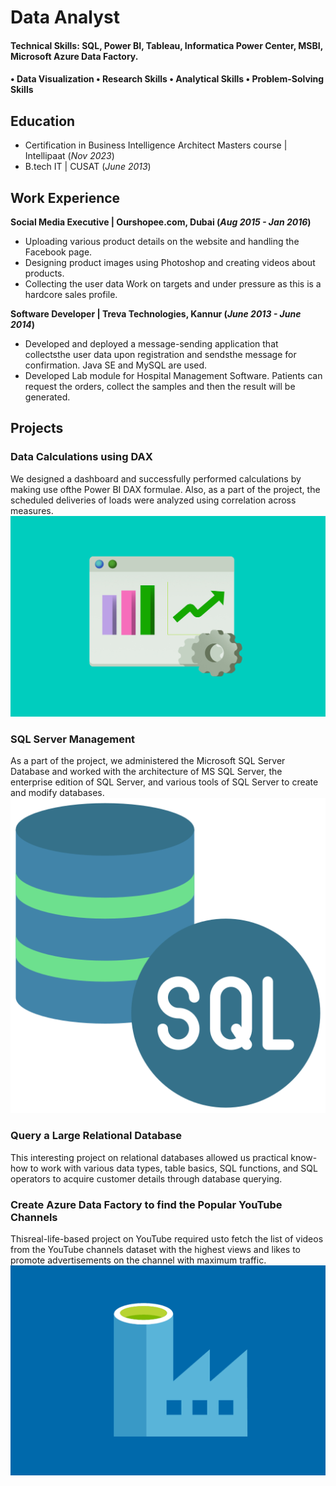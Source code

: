 
# Data Analyst

#### Technical Skills: SQL, Power BI, Tableau, Informatica Power Center, MSBI, Microsoft Azure Data Factory.
#### • Data Visualization • Research Skills • Analytical Skills • Problem-Solving Skills

## Education

- Certification in Business Intelligence Architect Masters course | Intellipaat (_Nov 2023_)						       		
- B.tech IT | CUSAT (_June 2013_)

## Work Experience
**Social Media Executive | Ourshopee.com, Dubai (_Aug 2015 - Jan 2016_)**
- Uploading various product details on the website and handling the Facebook page.
- Designing product images using Photoshop and creating videos about products.
- Collecting the user data Work on targets and under pressure as this is a hardcore sales profile.

**Software Developer | Treva Technologies, Kannur (_June 2013 - June 2014_)**
- Developed and deployed a message-sending application that collectsthe user data upon registration and sendsthe message for 
  confirmation. Java SE and MySQL are used.
- Developed Lab module for Hospital Management Software. Patients can request the orders, collect the samples and then the 
  result will be generated.


## Projects
### Data Calculations using DAX
We designed a dashboard and successfully performed calculations by making use ofthe Power BI DAX formulae. Also, as a part of the project, the scheduled deliveries of loads were analyzed using correlation across measures.
![dax](/assets/img/data-analytics.jpg)
### SQL Server Management
As a part of the project, we administered the Microsoft SQL Server Database and worked with the architecture of MS SQL Server, the enterprise edition of SQL Server, and various tools of SQL Server to create and modify databases.
![sql](/assets/img/sql_icon.png)
### Query a Large Relational Database
This interesting project on relational databases allowed us practical know-how to work with various data types, table basics, SQL functions, and SQL operators to acquire customer details through database querying.
### Create Azure Data Factory to find the Popular YouTube Channels
Thisreal-life-based project on YouTube required usto fetch the list of videos from the YouTube channels dataset with the highest views and likes to promote advertisements on the channel with maximum traffic.
![adf](/assets/img/Azure-Data-Factory.png)



